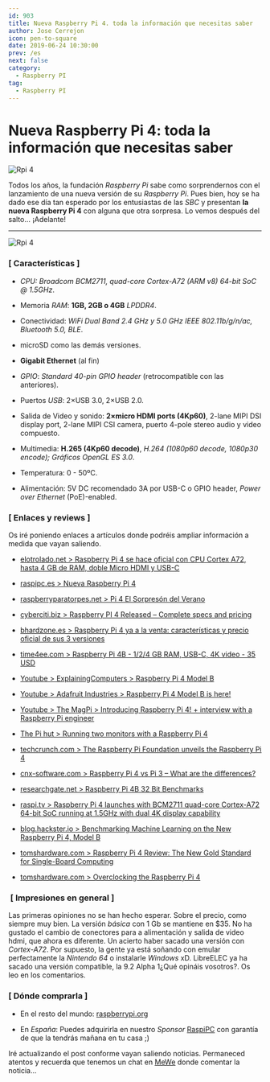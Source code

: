```yaml
---
id: 903
title: Nueva Raspberry Pi 4. toda la información que necesitas saber
author: Jose Cerrejon
icon: pen-to-square
date: 2019-06-24 10:30:00
prev: /es
next: false
category:
  - Raspberry PI
tag:
  - Raspberry PI
---
```


# Nueva Raspberry Pi 4: toda la información que necesitas saber

![Rpi 4](/images/2019/06/rpi4.jpg)

Todos los años, la fundación *Raspberry Pi* sabe como sorprendernos con el lanzamiento de una nueva versión de su *Raspberry Pi*. Pues bien, hoy se ha dado ese día tan esperado por los entusiastas de las *SBC* y presentan **la nueva Raspberry Pi 4** con alguna que otra sorpresa. Lo vemos después del salto... ¡Adelante!

- - -
![Rpi 4](/images/2019/06/rpi_features_min.jpg)

###  [ Características ]

* *CPU: Broadcom BCM2711, quad-core Cortex-A72 (ARM v8) 64-bit SoC @ 1.5GHz*. 

* Memoria *RAM*: **1GB, 2GB o 4GB** *LPDDR4*. 

* Conectividad: *WiFi Dual Band 2.4 GHz y 5.0 GHz IEEE 802.11b/g/n/ac, Bluetooth 5.0, BLE*. 

* microSD como las demás versiones.

* **Gigabit Ethernet** (al fin)

* *GPIO*: *Standard 40-pin GPIO header* (retrocompatible con las anteriores). 

* Puertos *USB*: 2×USB 3.0, 2×USB 2.0. 

* Salida de Video y sonido: **2×micro HDMI ports (4Kp60)**, 2-lane MIPI DSI display port, 2-lane MIPI CSI camera, puerto 4-pole stereo audio y video compuesto. 

* Multimedia: **H.265 (4Kp60 decode)**, *H.264 (1080p60 decode, 1080p30 encode); Gráficos OpenGL ES 3.0*. 

* Temperatura: 0 - 50ºC.

* Alimentación: 5V DC recomendado 3A por USB-C o GPIO header, *Power over Ethernet* (PoE)-enabled. 

###  [ Enlaces y reviews ]

Os iré poniendo enlaces a artículos donde podréis ampliar información a medida que vayan saliendo.

* [elotrolado.net > Raspberry Pi 4 se hace oficial con CPU Cortex A72, hasta 4 GB de RAM, doble Micro HDMI y USB-C](https://www.elotrolado.net/noticia_raspberry-pi-4-se-hace-oficial-con-cpu-cortex-a72-hasta-4-gb-de-ram-doble-micro-hdmi-y-usb-c_40663)

* [raspipc.es > Nueva Raspberry Pi 4](http://www.raspipc.es/blog/nueva-raspberry-pi-4/)

* [raspberryparatorpes.net > Pi 4 El Sorpresón del Verano](https://raspberryparatorpes.net/hardware/raspberry-pi-4-el-sorpreson-del-verano/)

* [cyberciti.biz > Raspberry PI 4 Released – Complete specs and pricing](https://www.cyberciti.biz/linux-news/raspberry-pi-4-released-complete-specs-and-pricing/)

* [bhardzone.es > Raspberry Pi 4 ya a la venta: características y precio oficial de sus 3 versiones](https://hardzone.es/2019/06/24/raspberry-pi-4-caracteristicas-precio/)

* [time4ee.com > Raspberry Pi 4B - 1/2/4 GB RAM, USB-C, 4K video - 35 USD](https://time4ee.com/news.php?readmore=470)

* [Youtube > ExplainingComputers > Raspberry Pi 4 Model B](https://www.youtube.com/watch?v=CXCjpJasvG0)

* [Youtube > Adafruit Industries > Raspberry Pi 4 Model B is here!](https://www.youtube.com/watch?v=VpG9r7CMTYs)

* [Youtube > The MagPi > Introducing Raspberry Pi 4! + interview with a Raspberry Pi engineer](https://www.youtube.com/watch?v=-2MKTg-LNio)

* [The Pi hut > Running two monitors with a Raspberry Pi 4](https://thepihut.com/blogs/raspberry-pi-tutorials/running-two-monitors-with-a-raspberry-pi-4)

* [techcrunch.com > The Raspberry Pi Foundation unveils the Raspberry Pi 4](https://techcrunch.com/2019/06/23/the-raspberry-pi-foundation-unveils-the-raspberry-pi-4/)

* [cnx-software.com > Raspberry Pi 4 vs Pi 3 – What are the differences?](https://www.cnx-software.com/2019/06/24/raspberry-pi-4-vs-pi-3-what-are-the-differences/)

* [researchgate.net > Raspberry Pi 4B 32 Bit Benchmarks](https://www.researchgate.net/publication/333973011_Raspberry_Pi_4B_32_Bit_Benchmarks)

* [raspi.tv > Raspberry Pi 4 launches with BCM2711 quad-core Cortex-A72 64-bit SoC running at 1.5GHz with dual 4K display capability](https://raspi.tv/2019/raspberry-pi-4-launches-with-bcm2711-quad-core-cortex-a72-64-bit-soc-running-at-1-5ghz-with-dual-4k-display-capability)

* [blog.hackster.io > Benchmarking Machine Learning on the New Raspberry Pi 4, Model B](https://blog.hackster.io/benchmarking-machine-learning-on-the-new-raspberry-pi-4-model-b-88db9304ce4)

* [tomshardware.com > Raspberry Pi 4 Review: The New Gold Standard for Single-Board Computing](https://www.tomshardware.com/reviews/raspberry-pi-4-b,6193.html)

* [tomshardware.com > Overclocking the Raspberry Pi 4](https://www.tomshardware.com/reviews/raspberry-pi-4-b-overclocking,6188.html)





###  [ Impresiones en general ]

Las primeras opiniones no se han hecho esperar. Sobre el precio, como siempre muy bien. La versión *básica* con 1 Gb se mantiene en $35. No ha gustado el cambio de conectores para a alimentación y salida de video hdmi, que ahora es diferente. Un acierto haber sacado una versión con *Cortex-A72*. Por supuesto, la gente ya está soñando con emular perfectamente la *Nintendo 64* o instalarle *Windows* xD. LibreELEC ya ha sacado una versión compatible, la 9.2 Alpha 1¿Qué opináis vosotros?. Os leo en los comentarios.

###  [ Dónde comprarla ]

* En el resto del mundo: [raspberrypi.org](https://www.raspberrypi.org/products/raspberry-pi-4-model-b/)

* En *España*: Puedes adquirirla en nuestro *Sponsor* [RaspiPC](https://www.raspipc.es/public/home/index.php?ver=tienda&accion=verArticulosFamilia&idFamilia=3) con garantía de que la tendrás mañana en tu casa ;)

Iré actualizando el post conforme vayan saliendo noticias. Permaneced atentos y recuerda que tenemos un chat en [MeWe](https://mewe.com/group/5c6bbed8f0e71669f228c457) donde comentar la noticia...